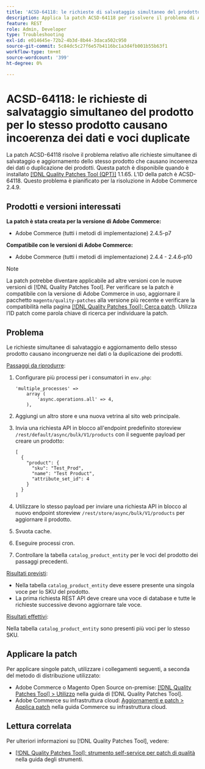 ```yaml
---
title: 'ACSD-64118: le richieste di salvataggio simultaneo del prodotto per lo stesso prodotto causano incoerenza dei dati e voci duplicate'
description: Applica la patch ACSD-64118 per risolvere il problema di Adobe Commerce, in cui le richieste simultanee di salvataggio e aggiornamento dello stesso prodotto causano incoerenza dei dati o prodotti duplicati.
feature: REST
role: Admin, Developer
type: Troubleshooting
exl-id: e014645e-72b2-4b3d-8b44-3daca502c950
source-git-commit: 5c84dc5c27f6e57b4116bc1a3d4fb001b55b63f1
workflow-type: tm+mt
source-wordcount: '399'
ht-degree: 0%

---
```


# ACSD-64118: le richieste di salvataggio simultaneo del prodotto per lo stesso prodotto causano incoerenza dei dati e voci duplicate

La patch ACSD-64118 risolve il problema relativo alle richieste simultanee di salvataggio e aggiornamento dello stesso prodotto che causano incoerenza dei dati o duplicazione dei prodotti. Questa patch è disponibile quando è installato [[!DNL Quality Patches Tool (QPT)]](/help/tools/quality-patches-tool/quality-patches-tool-to-self-serve-quality-patches.md) 1.1.65. L’ID della patch è ACSD-64118. Questo problema è pianificato per la risoluzione in Adobe Commerce 2.4.9.

## Prodotti e versioni interessati

**La patch è stata creata per la versione di Adobe Commerce:**

* Adobe Commerce (tutti i metodi di implementazione) 2.4.5-p7

**Compatibile con le versioni di Adobe Commerce:**

* Adobe Commerce (tutti i metodi di implementazione) 2.4.4 - 2.4.6-p10

>[!NOTE]
>
>La patch potrebbe diventare applicabile ad altre versioni con le nuove versioni di [!DNL Quality Patches Tool]. Per verificare se la patch è compatibile con la versione di Adobe Commerce in uso, aggiornare il pacchetto `magento/quality-patches` alla versione più recente e verificare la compatibilità nella pagina [[!DNL Quality Patches Tool]: Cerca patch](https://experienceleague.adobe.com/tools/commerce-quality-patches/index.html). Utilizza l’ID patch come parola chiave di ricerca per individuare la patch.

## Problema

Le richieste simultanee di salvataggio e aggiornamento dello stesso prodotto causano incongruenze nei dati o la duplicazione dei prodotti.

<u>Passaggi da riprodurre</u>:

1. Configurare più processi per i consumatori in `env.php`:

   ```
   'multiple_processes' =>
       array (
           'async.operations.all' => 4,
       ),
   ```

1. Aggiungi un altro store e una nuova vetrina al sito web principale.
1. Invia una richiesta API in blocco all&#39;endpoint predefinito storeview `/rest/default/async/bulk/V1/products` con il seguente payload per creare un prodotto:

   ```
   [
     {
       "product": {
         "sku": "Test_Prod",
         "name": "Test Product",
         "attribute_set_id": 4
       }
     }
   ]
   ```

1. Utilizzare lo stesso payload per inviare una richiesta API in blocco al nuovo endpoint storeview `/rest/store/async/bulk/V1/products` per aggiornare il prodotto.
1. Svuota cache.
1. Eseguire processi cron.
1. Controllare la tabella `catalog_product_entity` per le voci del prodotto dei passaggi precedenti.

<u>Risultati previsti</u>:

* Nella tabella `catalog_product_entity` deve essere presente una singola voce per lo SKU del prodotto.
* La prima richiesta REST API deve creare una voce di database e tutte le richieste successive devono aggiornare tale voce.

<u>Risultati effettivi</u>:

Nella tabella `catalog_product_entity` sono presenti più voci per lo stesso SKU.

## Applicare la patch

Per applicare singole patch, utilizzare i collegamenti seguenti, a seconda del metodo di distribuzione utilizzato:

* Adobe Commerce o Magento Open Source on-premise: [[!DNL Quality Patches Tool] > Utilizzo](/help/tools/quality-patches-tool/usage.md) nella guida di [!DNL Quality Patches Tool].
* Adobe Commerce su infrastruttura cloud: [Aggiornamenti e patch > Applica patch](https://experienceleague.adobe.com/docs/commerce-cloud-service/user-guide/develop/upgrade/apply-patches.html) nella guida Commerce su infrastruttura cloud.

## Lettura correlata

Per ulteriori informazioni su [!DNL Quality Patches Tool], vedere:

* [[!DNL Quality Patches Tool]: strumento self-service per patch di qualità](/help/tools/quality-patches-tool/quality-patches-tool-to-self-serve-quality-patches.md) nella guida degli strumenti.
